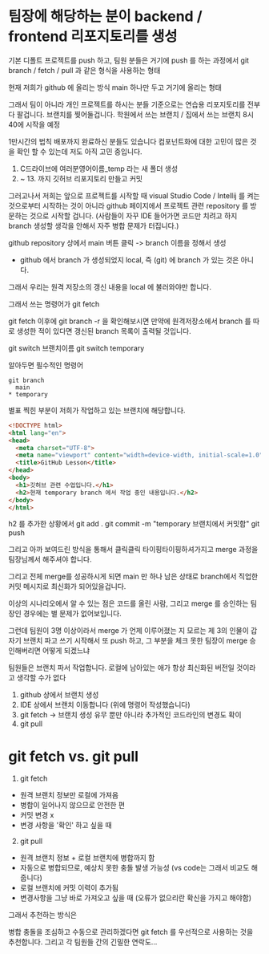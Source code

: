 # 팀장에 해당하는 분이 backend / frontend 리포지토리를 생성

기본 디폴트 프로젝트를 push 하고,
팀원 분들은 거기에 push 를 하는 과정에서 git branch / fetch / pull 과 같은 형식을 사용하는 형태

현재 저희가 github 에 올리는 방식 main 하나만 두고 거기에 올리는 형태

그래서 팀이 아니라 개인 프로젝트를 하시는 분들 기준으로는 
연습용 리포지토리를 전부 다 팔겁니다.
브랜치를 찢어둘겁니다.
학원에서 쓰는 브랜치 / 집에서 쓰는 브랜치
8시 40에 시작을 예정

1만시간의 법칙 배포까지 완료하신 분들도 있습니다
컴포넌트화에 대한 고민이 많은 것을 확인 할 수 있는데 
저도 아직 고민 중입니다.

1. C드라이브에 여러분영어이름_temp 라는 새 폴더 생성
2. ~ 13. 까지 깃허브 리포지토리 만들고 커밋


그러고나서 저희는 앞으로 프로젝트를 시작할 때 visual Studio Code / Intellij 를 켜는 것으로부터 시작하는 것이 아니라 github 페이지에서 프로젝트 관련 repository 를 방문하는 것으로 시작할 겁니다. (사람들이 자꾸 IDE 들어가면 코드만 치려고 하지 branch 생성할 생각을 안해서 자주 병합 문제가 터집니다.)

github repository 상에서 main 버튼 클릭 -> branch 이름을 정해서 생성

* github 에서 branch 가 생성되었지 local, 즉 (git) 에 branch 가 있는 것은 아니다.

그래서 우리는 원격 저장소의 갱신 내용을 local 에 불러와야만 합니다.

그래서 쓰는 명령어가 git fetch

git fetch 이후에
git branch -r 을 확인해보시면 만약에 원격저장소에서 branch 를 따로 생성한 적이 있다면 갱신된 branch 목록이 출력될 것입니다.

git switch 브랜치이름
git switch temporary

알아두면 필수적인 명령어
```
git branch
  main
* temporary
```

별표 찍힌 부분이 저희가 작업하고 있는 브랜치에 해당합니다.

```html
<!DOCTYPE html>
<html lang="en">
<head>
  <meta charset="UTF-8">
  <meta name="viewport" content="width=device-width, initial-scale=1.0">
  <title>GitHub Lesson</title>
</head>
<body>
  <h1>깃허브 관련 수업입니다.</h1>
  <h2>현재 temporary branch 에서 작업 중인 내용입니다.</h2>
</body>
</html>
```

h2 를 추가한 상황에서
git add .
git commit -m "temporary 브랜치에서 커밋함"
git push

그리고 아까 보여드린 방식을 통해서 클릭클릭 타이핑타이핑하셔가지고 merge 과정을 팀장님께서 해주셔야 합니다.

그리고 전체 merge를 성공하시게 되면 main 만 하나 남은 상태로 branch에서 직업한 커밋 메시지로 최신화가 되어있을겁니다.

이상의 시나리오에서 알 수 있는 점은
코드를 올린 사람, 그리고 merge 를 승인하는 팀장인 경우에는 별 문제가 없어보입니다.

그런데 팀원이 3명 이상이라서 merge 가 언제 이루어졌는 지 모르는 제 3의 인물이 갑자기 브랜치 파고 쓰기 시작해서 또 push 하고, 그 부분을 체크 못한 팀장이 merge 승인해버리면 어떻게 되겠느냐

팀원들은 브랜치 파서 작업합니다. 로컬에 남아있는 애가 항상 최신화된 버전일 것이라고 생각할 수가 없다

1. github 상에서 브랜치 생성
2. IDE 상에서 브랜치 이동합니다 (위에 명령어 작성했습니다)
3. git fetch -> 브랜치 생성 유무 뿐만 아니라 추가적인 코드라인의 변경도 확이
4. git pull

# git fetch vs. git pull
1. git fetch
- 원격 브랜치 정보만 로컬에 가져옴
- 병합이 일어나지 않으므로 안전한 편
- 커밋 변경 x
- 변경 사항을 '확인' 하고 싶을 때

2. git pull
- 원격 브랜치 정보 + 로컬 브랜치에 병합까지 함
- 자동으로 병합되므로, 예상치 못한 충돌 발생 가능성 (vs code는 그래서 비교도 해줍니다)
- 로컬 브랜치에 커밋 이력이 추가됨
- 변경사항을 그냥 바로 가져오고 싶을 때 (오류가 없으리란 확신을 가지고 해야함)

그래서 추천하는 방식은

병합 충돌을 조심하고 수동으로 관리하겠다면
git fetch 를 우선적으로 사용하는 것을 추천합니다.
그리고 각 팀원들 간의 긴밀한 연락도...